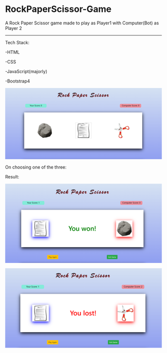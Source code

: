 # RockPaperScissor-Game
A Rock Paper Scissor game made to play as Player1 with Computer(Bot) as Player 2

---

Tech Stack: 

-HTML

-CSS 

-JavaScript(majorly) 

-Bootstrap4


![](images/screenshot1.png)

On choosing one of the three:


Result:

![](images/screenshot2.png)

![](images/screenshot3.png)
